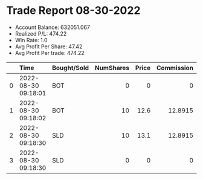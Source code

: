 # Trade Report 08-30-2022
- Account Balance: 632051.067
- Realized P/L: 474.22
- Win Rate: 1.0
- Avg Profit Per Share: 47.42
- Avg Profit Per trade: 474.22

|    | Time                | Bought/Sold   |   NumShares |   Price |   Commission |   RealizedPL | Name                  |
|---:|:--------------------|:--------------|------------:|--------:|-------------:|-------------:|:----------------------|
|  0 | 2022-08-30 09:18:01 | BOT           |           0 |     0   |       0      |        0     | Short Pointer 003 DB  |
|  1 | 2022-08-30 09:18:02 | BOT           |          10 |    12.6 |      12.8915 |        0     | Shares of SPX 4000.0P |
|  2 | 2022-08-30 09:18:30 | SLD           |          10 |    13.1 |      12.8915 |      474.217 | Shares of SPX 4000.0P |
|  3 | 2022-08-30 09:18:30 | SLD           |           0 |     0   |       0      |        0     | Short Pointer 003 DB  |